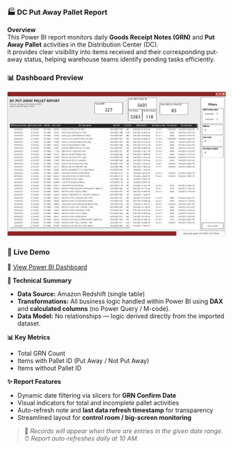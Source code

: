 ### 🏭 DC Put Away Pallet Report

**Overview**  
This Power BI report monitors daily **Goods Receipt Notes (GRN)** and **Put Away Pallet** activities in the Distribution Center (DC).  
It provides clear visibility into items received and their corresponding put-away status, helping warehouse teams identify pending tasks efficiently.

### 📊 Dashboard Preview
![Dashboard Page 1](images/dc-put-away-pallet.png)

### 🚀 Live Demo
🔗 [View Power BI Dashboard](https://app.powerbi.com/view?r=example)

**🧠 Technical Summary**  
- **Data Source:** Amazon Redshift (single table)  
- **Transformations:** All business logic handled within Power BI using **DAX** and **calculated columns** (no Power Query / M-code).  
- **Data Model:** No relationships — logic derived directly from the imported dataset.  

**📊 Key Metrics**  
- Total GRN Count  
- Items with Pallet ID (Put Away / Not Put Away)  
- Items without Pallet ID  

**✨ Report Features**  
- Dynamic date filtering via slicers for **GRN Confirm Date**  
- Visual indicators for total and incomplete pallet activities  
- Auto-refresh note and **last data refresh timestamp** for transparency  
- Streamlined layout for **control room / big-screen monitoring**  

> 💬 *Records will appear when there are entries in the given date range.*  
> ⏰ *Report auto-refreshes daily at 10 AM.*
